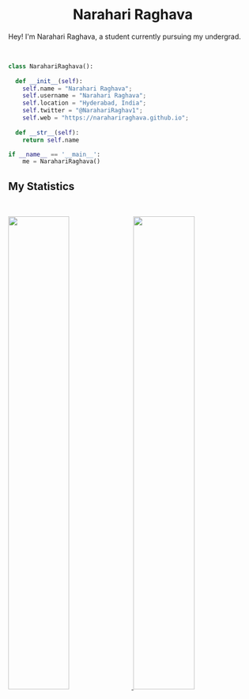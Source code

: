 <h1 align="center">
  <b>Narahari Raghava</b>
</h1>

Hey! I'm Narahari Raghava, a student currently pursuing my undergrad.


<br>



```python
class NarahariRaghava():
    
  def __init__(self):
    self.name = "Narahari Raghava";
    self.username = "Narahari Raghava";
    self.location = "Hyderabad, India";
    self.twitter = "@NarahariRaghav1";
    self.web = "https://narahariraghava.github.io";
  
  def __str__(self):
    return self.name

if __name__ == '__main__':
    me = NarahariRaghava()
```



<!--
<div align="center">
  <a href="https://open.spotify.com/user/6s6pbtefezpookh8gwnkko15v">
    <img src="https://spotify-readme-theta-virid.vercel.app/api?scan=true&theme=dark" width="240px">
  </a>
</div>
-->

## My Statistics

<br/>
<p align="left">
  <a href="https://narahariraghava.github.io">
  <img width="49.5%" src="https://github-readme-stats.vercel.app/api?username=NarahariRaghava&show_icons=true&theme=gruvbox&hide_border=true" />
    <img width="49.5%" src="https://github-readme-streak-stats.herokuapp.com/?user=NarahariRaghava&theme=gruvbox&hide_border=true" />
  </a>
</p>
<br>
